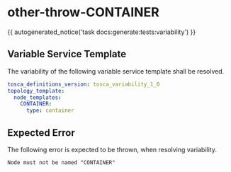 # other-throw-CONTAINER

{{ autogenerated_notice('task docs:generate:tests:variability') }}


## Variable Service Template

The variability of the following variable service template shall be resolved.

```yaml linenums="1"
tosca_definitions_version: tosca_variability_1_0
topology_template:
  node_templates:
    CONTAINER:
      type: container
```





## Expected Error

The following error is expected to be thrown, when resolving variability.

```text linenums="1"
Node must not be named "CONTAINER"
```
